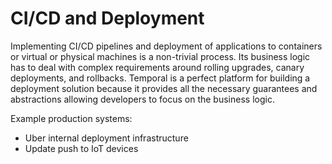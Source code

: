 # CI/CD and Deployment

Implementing CI/CD pipelines and deployment of applications to containers or virtual or physical machines is a non-trivial process.
Its business logic has to deal with complex requirements around rolling upgrades, canary deployments, and rollbacks.
Temporal is a perfect platform for building a deployment solution because it provides all the necessary guarantees and abstractions
allowing developers to focus on the business logic.

Example production systems:

* Uber internal deployment infrastructure
* Update push to IoT devices
